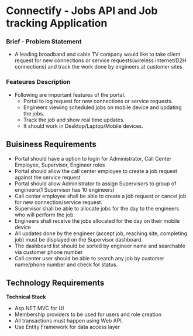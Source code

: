 # Connectify - Jobs API and Job tracking Application
### Brief - Problem Statement
* A leading broadband and cable TV company would like to take client request
for new connections or service requests(wireless internet/D2H connections)
and track the work done by engineers at customer sites

### Feateures Description
* Following are important features of the portal.
   - Portal to log request for new connections or service requests.
   - Engineers viewing scheduled jobs on mobile device and updating the jobs.
   - Track the job and show real time updates.
   - It should work in Desktop/Laptop/Mobile devices.

## Buisiness Requirements
* Portal should have a option to login for Administrator, Call Center Employee, Supervisor, Engineer roles
* Portal should allow the call center employee to create a job request against the service request
* Portal should allow Administrator to assign Supervisors to group of engineers(1 Supervisor has 10
engineers)
* Call center employee shall be able to create a job request or cancel job for new connection/service request.
* Supervisor shall be able to allocate jobs for the day to the engineers who will perform the job.
* Engineers shall receive the jobs allocated for the day on their mobile device
* All updates done by the engineer (accept job, reaching site, completing job) must be displayed on the
Supervisor dashboard.
* The dashboard list should be sorted by engineer name and searchable via customer phone number
* Call center user should be able to search any job by customer name/phone number and check for status.

## Technology Requirements
**Technical Stack**
* Asp.NET MVC for UI
* Membership providers to be used for users and role creation
* All transactions must happen using Web API.
* Use Entity Framework for data access layer
